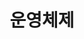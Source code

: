 ---
title: "운영체제"
layout: category
permalink: /cs/os/
author_profile: true
taxonomy: 운영체제
sidebar:
  nav: "categories"
---